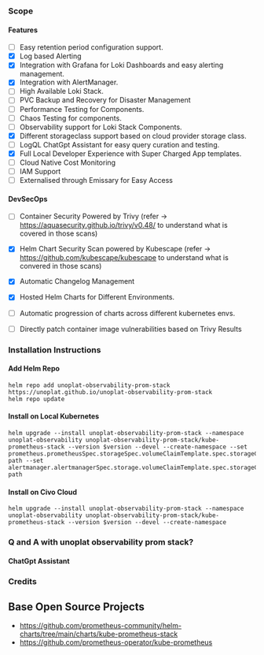 ### Scope

#### Features
- [ ] Easy retention period configuration support.
- [x] Log based Alerting
- [x] Integration with Grafana for Loki Dashboards and easy alerting management.
- [x] Integration with AlertManager.
- [ ] High Available Loki Stack.
- [ ] PVC Backup and Recovery for Disaster Management
- [ ] Performance Testing for Components.
- [ ] Chaos Testing for components.
- [ ] Observability support for Loki Stack Components.
- [x] Different storageclass support based on cloud provider storage class.
- [ ] LogQL ChatGpt Assistant for easy query curation and testing.
- [x] Full Local Developer Experience with Super Charged App templates.
- [ ] Cloud Native Cost Monitoring
- [ ] IAM Support
- [ ] Externalised through Emissary for Easy Access
  
#### DevSecOps
  - [ ] Container Security Powered by Trivy (refer -> https://aquasecurity.github.io/trivy/v0.48/ to understand what is covered in those scans)
  - [x] Helm Chart Security Scan powered by Kubescape (refer -> https://github.com/kubescape/kubescape to understand what is convered in those scans)
  - [x] Automatic Changelog Management
  - [x] Hosted Helm Charts for Different Environments.
  - [ ] Automatic progression of charts across different kubernetes envs.
  - [ ] Directly patch container image vulnerabilities based on Trivy Results



### Installation Instructions

#### Add Helm Repo
```
helm repo add unoplat-observability-prom-stack https://unoplat.github.io/unoplat-observability-prom-stack 
helm repo update
```
#### Install on Local Kubernetes

```
helm upgrade --install unoplat-observability-prom-stack --namespace unoplat-observability unoplat-observability-prom-stack/kube-prometheus-stack --version $version --devel --create-namespace --set prometheus.prometheusSpec.storageSpec.volumeClaimTemplate.spec.storageClassName=local-path --set alertmanager.alertmanagerSpec.storage.volumeClaimTemplate.spec.storageClassName=local-path
```

#### Install on Civo Cloud 

```
helm upgrade --install unoplat-observability-prom-stack --namespace unoplat-observability unoplat-observability-prom-stack/kube-prometheus-stack --version $version --devel --create-namespace
```

### Q and A with unoplat observability prom stack? 

#### ChatGpt Assistant


### Credits
## Base Open Source Projects
- https://github.com/prometheus-community/helm-charts/tree/main/charts/kube-prometheus-stack
- https://github.com/prometheus-operator/kube-prometheus


